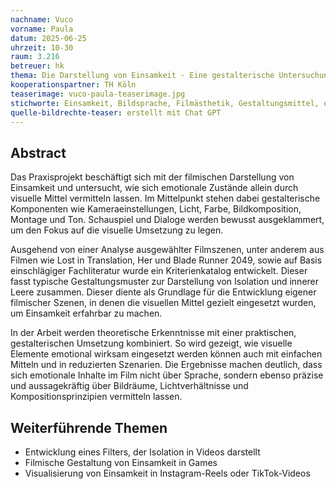 ```yaml
---
nachname: Vuco
vorname: Paula
datum: 2025-06-25
uhrzeit: 10-30
raum: 3.216 
betreuer: hk
thema: Die Darstellung von Einsamkeit - Eine gestalterische Untersuchung bildsprachlicher Mittel
kooperationspartner: TH Köln
teaserimage: vuco-paula-teaserimage.jpg
stichworte: Einsamkeit, Bildsprache, Filmästhetik, Gestaltungsmittel, emotionale Wirkung 
quelle-bildrechte-teaser: erstellt mit Chat GPT
---
```


## Abstract
Das Praxisprojekt beschäftigt sich mit der filmischen Darstellung von Einsamkeit und untersucht, wie sich emotionale Zustände allein durch visuelle Mittel vermitteln lassen. Im Mittelpunkt stehen dabei gestalterische Komponenten wie Kameraeinstellungen, Licht, Farbe, Bildkomposition, Montage und Ton. Schauspiel und Dialoge werden bewusst ausgeklammert, um den Fokus auf die visuelle Umsetzung zu legen.

Ausgehend von einer Analyse ausgewählter Filmszenen, unter anderem aus Filmen wie Lost in Translation, Her und Blade Runner 2049, sowie auf Basis einschlägiger Fachliteratur wurde ein Kriterienkatalog entwickelt. Dieser fasst typische Gestaltungsmuster zur Darstellung von Isolation und innerer Leere zusammen. Dieser diente als Grundlage für die Entwicklung eigener filmischer Szenen, in denen die visuellen Mittel gezielt eingesetzt wurden, um Einsamkeit erfahrbar zu machen.

In der Arbeit werden theoretische Erkenntnisse mit einer praktischen, gestalterischen Umsetzung kombiniert. So wird gezeigt, wie visuelle Elemente emotional wirksam eingesetzt werden können auch mit einfachen Mitteln und in reduzierten Szenarien. Die Ergebnisse machen deutlich, dass sich emotionale Inhalte im Film nicht über Sprache, sondern ebenso präzise und aussagekräftig über Bildräume, Lichtverhältnisse und Kompositionsprinzipien vermitteln lassen.



## Weiterführende Themen
* Entwicklung eines Filters, der Isolation in Videos darstellt
* Filmische Gestaltung von Einsamkeit in Games
* Visualisierung von Einsamkeit in Instagram-Reels oder TikTok-Videos

